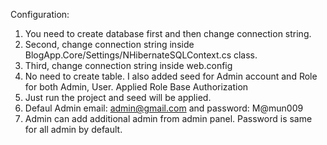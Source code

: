 Configuration:
1. You need to create database first and then change connection string.
2. Second, change connection string inside BlogApp.Core/Settings/NHibernateSQLContext.cs class.
3. Third, change connection string inside web.config
4. No need to create table. I also added seed for Admin account and Role for both Admin, User. Applied Role Base Authorization
5. Just run the project and seed will be applied.
6. Defaul Admin email: admin@gmail.com and password: M@mun009
7. Admin can add additional admin from admin panel. Password is same for all admin by default.
